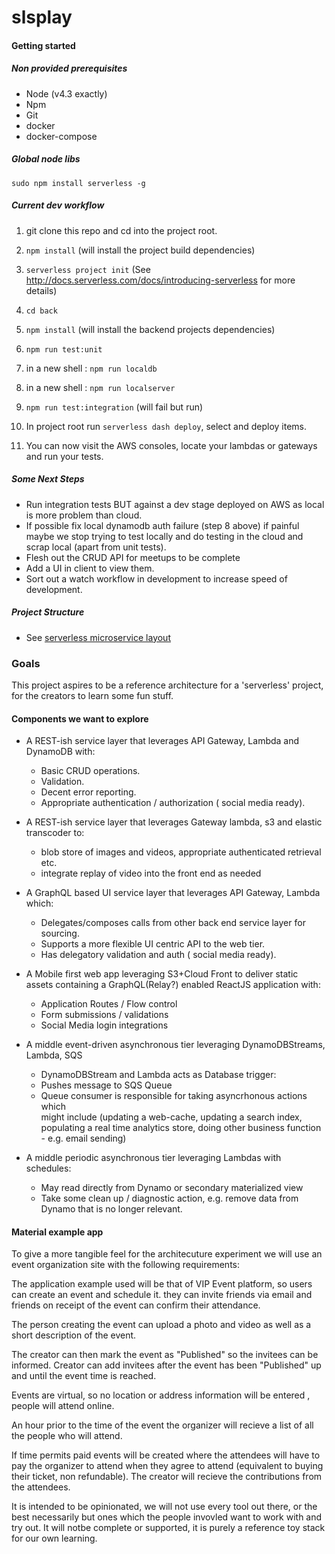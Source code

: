 # slsplay

#### Getting started

##### Non provided prerequisites
 - Node (v4.3 exactly)
 - Npm
 - Git
 - docker
 - docker-compose

##### Global node libs
 `sudo npm install serverless -g`

##### Current dev workflow
   1.  git clone this repo and cd into the project root.
   2.  `npm install` (will install the project build dependencies)
   3.  `serverless project init`   (See http://docs.serverless.com/docs/introducing-serverless for more details)
   3.  `cd back`
   4.  `npm install` (will install the backend projects dependencies)
   5.  `npm run test:unit`

   6.  in a new shell : `npm run localdb`
   7.  in a new shell : `npm run localserver`
   8.  `npm run test:integration` (will fail but run) 
   9.  In project root run `serverless dash deploy`, select and deploy items. 
   10. You can now visit the AWS consoles, locate your lambdas or gateways and run your tests.
   
##### Some Next Steps
   - Run integration tests BUT against a dev stage deployed on AWS as local is more problem than cloud.
   - If possible fix local dynamodb auth failure (step 8 above) if painful maybe we stop trying to test locally and do testing in the cloud and scrap local (apart from unit tests).
   - Flesh out the CRUD API for meetups to be complete
   - Add a UI in client to view them.
   - Sort out a watch workflow in development to increase speed of development.
##### Project Structure
   - See [serverless microservice layout](http://docs.serverless.com/docs/application-architectures)


### Goals

This project aspires to be a reference architecture for a 'serverless' project, for the creators to learn some fun stuff. 

#### Components we want to explore

* A REST-ish service layer that leverages API Gateway, Lambda and DynamoDB with:
    * Basic CRUD operations.
    * Validation.
    * Decent error reporting.
    * Appropriate authentication / authorization ( social media ready). 

* A REST-ish service layer that leverages Gateway lambda, s3 and elastic transcoder to:
    * blob store of images and videos, appropriate authenticated retrieval etc.
    * integrate  replay of video into the front end as needed 
    
* A GraphQL based UI service layer that leverages API Gateway, Lambda which:
    * Delegates/composes calls from other back end service layer for sourcing.
    * Supports a more flexible UI centric API to the web tier.
    * Has delegatory validation and auth ( social media ready). 

* A Mobile first web app leveraging S3+Cloud Front to deliver static assets containing a GraphQL(Relay?) enabled ReactJS application with:
    * Application Routes / Flow control
    * Form submissions / validations
    * Social Media login integrations

* A middle event-driven asynchronous tier leveraging DynamoDBStreams, Lambda, SQS
    * DynamoDBStream and Lambda acts as Database trigger:
    * Pushes message to SQS Queue
    * Queue consumer is responsible for taking asyncrhonous actions which       
          might include (updating a web-cache, updating a search index, populating
          a real time analytics store, doing other business function - e.g. email sending)
        
* A middle periodic asynchronous tier leveraging Lambdas with schedules:
    * May read directly from Dynamo or secondary materialized view
    * Take some clean up / diagnostic action, e.g. remove data from Dynamo
          that is no longer relevant.

#### Material example app

To give a more tangible feel for the architecuture experiment we will use an event organization site with the following requirements:

The application example used will be that of VIP Event platform, so users can create an event and schedule it. they can invite friends via email and friends on receipt of the event can confirm their attendance.

The person creating the event can upload a photo and video as well as a short description of the event. 

The creator can then mark the event as "Published" so the invitees can be informed.
Creator can add invitees after the event has been "Published" up and until the
event time is reached.

Events are virtual, so no location or address information will be entered , people will attend online. 

An hour prior to the time of the event the organizer will recieve a list of all the people who will attend. 

If time permits paid events will be created where the attendees will have to pay the organizer to attend when they agree to attend (equivalent to buying their ticket, non refundable). The creator will recieve the contributions from the attendees. 

It is intended to be opinionated, we will not use every tool out there, or the best necessarily but ones which the people invovled want to work with and try out. 
It will notbe complete or supported, it is purely a reference toy stack for 
our own learning. 


